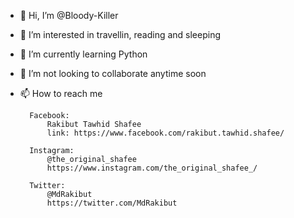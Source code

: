 - 👋 Hi, I’m @Bloody-Killer
- 👀 I’m interested in travellin, reading and sleeping
- 🌱 I’m currently learning Python
- 💞️ I’m not looking to collaborate anytime soon
- 📫 How to reach me 

        Facebook:    
            Rakibut Tawhid Shafee        
            link: https://www.facebook.com/rakibut.tawhid.shafee/            
         
        Instagram:            
            @the_original_shafee            
            https://www.instagram.com/the_original_shafee_/
  
        Twitter:
            @MdRakibut
            https://twitter.com/MdRakibut
  
  
  
  
  
<!---
Bloody-Killer/Bloody-Killer is a ✨ special ✨ repository because its `README.md` (this file) appears on your GitHub profile.
You can click the Preview link to take a look at your changes.
--->
